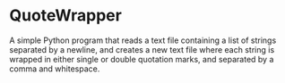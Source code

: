 # QuoteWrapper
A simple Python program that reads a text file containing a list of strings separated by a newline, and creates a new text file where each string is wrapped in either single or double quotation marks, and separated by a comma and whitespace.
